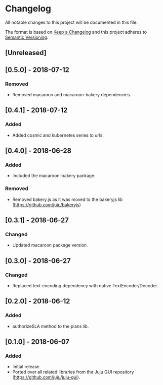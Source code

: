# Changelog
All notable changes to this project will be documented in this file.

The format is based on [Keep a Changelog](https://keepachangelog.com/en/1.0.0/)
and this project adheres to [Semantic Versioning](https://semver.org/spec/v2.0.0.html).

## [Unreleased]

## [0.5.0] - 2018-07-12
### Removed
- Removed macaroon and macaroon-bakery dependencies.

## [0.4.1] - 2018-07-12
### Added
- Added cosmic and kubernetes series to urls.

## [0.4.0] - 2018-06-28
### Added
- Included the macaroon-bakery package.
### Removed
- Removed bakery.js as it was moved to the bakeryjs lib (https://github.com/juju/bakeryjs)

## [0.3.1] - 2018-06-27
### Changed
- Updated macaroon package version.

## [0.3.0] - 2018-06-27
### Changed
- Replaced text-encoding dependency with native TextEncoder/Decoder.

## [0.2.0] - 2018-06-12
### Added
- authorizeSLA method to the plans lib.

## [0.1.0] - 2018-06-07
### Added
- Initial release.
- Ported over all related libraries from the Juju GUI repository (https://github.com/juju/juju-gui).
